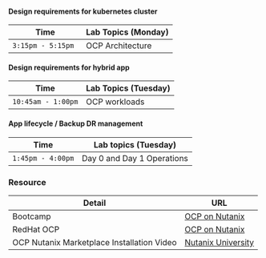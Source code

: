 

#### Design requirements for kubernetes cluster

| Time | Lab Topics (Monday) |
|-------------------------|----------|
| `3:15pm - 5:15pm `            | OCP Architecture           |


#### Design requirements for hybrid app
| Time | Lab Topics (Tuesday)  |
|-------------------------|----------|
| `10:45am - 1:00pm` | OCP workloads|


#### App lifecycle / Backup DR management

| Time | Lab topics (Tuesday) |
|-------------------------|----------|
|` 1:45pm - 4:00pm `  | Day 0 and Day 1 Operations|





### Resource

|  Detail         | URL |
|-----------|-----|
| Bootcamp | <a href="https://nutanix-japan.github.io/ocp-gitp/" target="_blank">OCP on Nutanix</a>  |
| RedHat OCP |  <a href="https://console.redhat.com/openshift/downloads" target="_blank">OCP on Nutanix</a> |
| OCP Nutanix Marketplace Installation Video |  <a href="https://www.youtube.com/watch?v=G8fFB6EUiOA" target="_blank">Nutanix University</a> |
